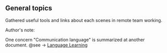 ## General topics

Gathered useful tools and links about each scenes in remote team working.

Author's note:

One concern "Communication language" is summarized at another document. @see -> [Language Learning](https://www.gitbook.com/book/nobukoyamada/language-learning/details)
